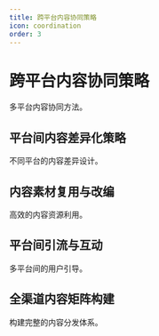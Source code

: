 ```yaml
---
title: 跨平台内容协同策略
icon: coordination
order: 3
---
```


# 跨平台内容协同策略

多平台内容协同方法。

## 平台间内容差异化策略

不同平台的内容差异设计。

## 内容素材复用与改编

高效的内容资源利用。

## 平台间引流与互动

多平台间的用户引导。

## 全渠道内容矩阵构建

构建完整的内容分发体系。

